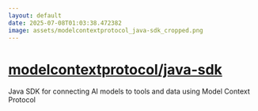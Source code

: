 ```yaml
---
layout: default
date: 2025-07-08T01:03:38.472382
image: assets/modelcontextprotocol_java-sdk_cropped.png
---
```


# [modelcontextprotocol/java-sdk](https://github.com/modelcontextprotocol/java-sdk)

Java SDK for connecting AI models to tools and data using Model Context Protocol
